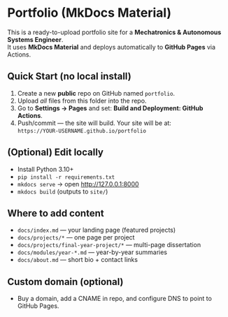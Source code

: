 # Portfolio (MkDocs Material)

This is a ready-to-upload portfolio site for a **Mechatronics & Autonomous Systems Engineer**.  
It uses **MkDocs Material** and deploys automatically to **GitHub Pages** via Actions.

## Quick Start (no local install)
1. Create a new **public** repo on GitHub named `portfolio`.
2. Upload *all* files from this folder into the repo.
3. Go to **Settings → Pages** and set: **Build and Deployment: GitHub Actions**.
4. Push/commit — the site will build. Your site will be at:  
   `https://YOUR-USERNAME.github.io/portfolio`

## (Optional) Edit locally
- Install Python 3.10+
- `pip install -r requirements.txt`
- `mkdocs serve` → open http://127.0.0.1:8000
- `mkdocs build` (outputs to `site/`)

## Where to add content
- `docs/index.md` — your landing page (featured projects)
- `docs/projects/*` — one page per project
- `docs/projects/final-year-project/*` — multi-page dissertation
- `docs/modules/year-*.md` — year-by-year summaries
- `docs/about.md` — short bio + contact links

## Custom domain (optional)
- Buy a domain, add a CNAME in repo, and configure DNS to point to GitHub Pages.
